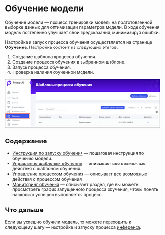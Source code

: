 # Обучение модели

Обучение модели — процесс тренировки модели на подготовленной выборке данных для оптимизации параметров модели. В ходе обучения модель постепенно улучшает свои предсказания, минимизируя ошибки. 

Настройка и запуск процесса обучения осуществляется на странице **Обучение**. Настройка состоит из следующих этапов:
1. Создание шаблона процесса обучения.
2. Создание процесса обучения в выбранном шаблоне.
3. Запуск процесса обучения.
4. Проверка наличия обученной модели.

![](<../../../../.gitbook/assets1/primo-ai//user-guide/training-model-page.png>)

## Содержание

* [Инструкция по запуску обучения](https://docs.primo-rpa.ru/primo-rpa/primo-rpa-ai-server/user/smart-ocr/training/run-training-process) — пошаговая инструкция по обучению модели.
* [Управление шаблоном обучения](https://docs.primo-rpa.ru/primo-rpa/primo-rpa-ai-server/user/smart-ocr/training/operations-with-training-templates) — описывает все возможные действия с шаблоном обучения.
* [Управление процессом обучения](https://docs.primo-rpa.ru/primo-rpa/primo-rpa-ai-server/user/smart-ocr/training/operations-with-process) — описывает все возможные действия с процессом обучения.
* [Мониторинг обучения](https://docs.primo-rpa.ru/primo-rpa/primo-rpa-ai-server/user/smart-ocr/training/monitoring) — описывает раздел, где вы можете просмотреть график запущенного процесса обучения, чтобы понять насколько успешно выполняется процесс.

## Что дальше

Если вы успешно обучили модель, то можете переходить к следующему шагу — настройке и запуску процесса [инференса](https://docs.primo-rpa.ru/primo-rpa/primo-rpa-ai-server/user/smart-ocr/inference).
